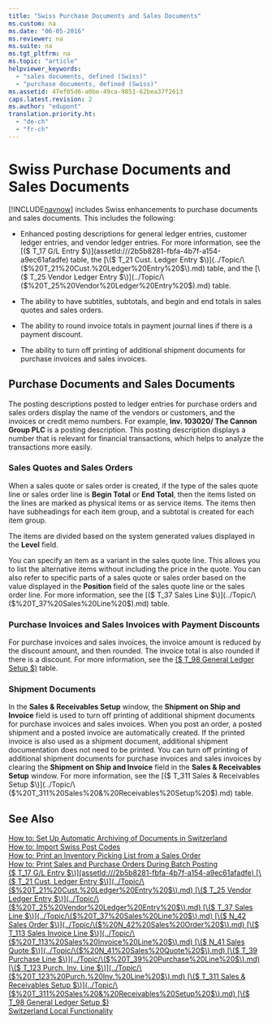 ```yaml
---
title: "Swiss Purchase Documents and Sales Documents"
ms.custom: na
ms.date: "06-05-2016"
ms.reviewer: na
ms.suite: na
ms.tgt_pltfrm: na
ms.topic: "article"
helpviewer_keywords: 
  - "sales documents, defined (Swiss)"
  - "purchase documents, defined (Swiss)"
ms.assetid: 47ef05d6-a0be-49ca-9851-62bea37f2613
caps.latest.revision: 2
ms.author: "edupont"
translation.priority.ht: 
  - "de-ch"
  - "fr-ch"
---
```

# Swiss Purchase Documents and Sales Documents
[!INCLUDE[navnow](../../ApplicationDesign/includes/navnow_md.md)] includes Swiss enhancements to purchase documents and sales documents. This includes the following:  
  
-   Enhanced posting descriptions for general ledger entries, customer ledger entries, and vendor ledger entries. For more information, see the [\($ T\_17 G\/L Entry $\)](assetId:///2b5b8281-fbfa-4b7f-a154-a9ec61afadfe) table, the [\($ T\_21 Cust. Ledger Entry $\)](../Topic/\($%20T_21%20Cust.%20Ledger%20Entry%20$\).md) table, and the [\($ T\_25 Vendor Ledger Entry $\)](../Topic/\($%20T_25%20Vendor%20Ledger%20Entry%20$\).md) table.  
  
-   The ability to have subtitles, subtotals, and begin and end totals in sales quotes and sales orders.  
  
-   The ability to round invoice totals in payment journal lines if there is a payment discount.  
  
-   The ability to turn off printing of additional shipment documents for purchase invoices and sales invoices.  
  
## Purchase Documents and Sales Documents  
 The posting descriptions posted to ledger entries for purchase orders and sales orders display the name of the vendors or customers, and the invoices or credit memo numbers. For example, **Inv. 103020\/ The Cannon Group PLC** is a posting description. This posting description displays a number that is relevant for financial transactions, which helps to analyze the transactions more easily.  
  
### Sales Quotes and Sales Orders  
 When a sales quote or sales order is created, if the type of the sales quote line or sales order line is **Begin Total** or **End Total**, then the items listed on the lines are marked as physical items or as service items. The items then have subheadings for each item group, and a subtotal is created for each item group.  
  
 The items are divided based on the system generated values displayed in the **Level** field.  
  
 You can specify an item as a variant in the sales quote line. This allows you to list the alternative items without including the price in the quote. You can also refer to specific parts of a sales quote or sales order based on the value displayed in the **Position** field of the sales quote line or the sales order line. For more information, see the [\($ T\_37 Sales Line $\)](../Topic/\($%20T_37%20Sales%20Line%20$\).md) table.  
  
### Purchase Invoices and Sales Invoices with Payment Discounts  
 For purchase invoices and sales invoices, the invoice amount is reduced by the discount amount, and then rounded. The invoice total is also rounded if there is a discount. For more information, see the [\($ T\_98 General Ledger Setup $\)](assetId:///199e09dc-fe90-4792-be3e-ad395447dfd6) table.  
  
### Shipment Documents  
 In the **Sales & Receivables Setup** window, the **Shipment on Ship and Invoice** field is used to turn off printing of additional shipment documents for purchase invoices and sales invoices. When you post an order, a posted shipment and a posted invoice are automatically created. If the printed invoice is also used as a shipment document, additional shipment documentation does not need to be printed. You can turn off printing of additional shipment documents for purchase invoices and sales invoices by clearing the **Shipment on Ship and Invoice** field in the **Sales & Receivables Setup** window. For more information, see the [\($ T\_311 Sales & Receivables Setup $\)](../Topic/\($%20T_311%20Sales%20&%20Receivables%20Setup%20$\).md) table.  
  
## See Also  
 [How to: Set Up Automatic Archiving of Documents in Switzerland](../../LocalFunctionalityForMicrosoftDynamicsNav2016/Switzerland/how-to-set-up-automatic-archiving-of-documents-in-switzerland.md)   
 [How to: Import Swiss Post Codes](../../LocalFunctionalityForMicrosoftDynamicsNav2016/Switzerland/how-to-import-swiss-post-codes.md)   
 [How to: Print an Inventory Picking List from a Sales Order](../../LocalFunctionalityForMicrosoftDynamicsNav2016/Switzerland/how-to-print-an-inventory-picking-list-from-a-sales-order.md)   
 [How to: Print Sales and Purchase Orders During Batch Posting](../../LocalFunctionalityForMicrosoftDynamicsNav2016/Austria/how-to-print-sales-and-purchase-orders-during-batch-posting.md)   
 [\($ T\_17 G\/L Entry $\)](assetId:///2b5b8281-fbfa-4b7f-a154-a9ec61afadfe)   
 [\($ T\_21 Cust. Ledger Entry $\)](../Topic/\($%20T_21%20Cust.%20Ledger%20Entry%20$\).md)   
 [\($ T\_25 Vendor Ledger Entry $\)](../Topic/\($%20T_25%20Vendor%20Ledger%20Entry%20$\).md)   
 [\($ T\_37 Sales Line $\)](../Topic/\($%20T_37%20Sales%20Line%20$\).md)   
 [\($ N\_42 Sales Order $\)](../Topic/\($%20N_42%20Sales%20Order%20$\).md)   
 [\($ T\_113 Sales Invoice Line $\)](../Topic/\($%20T_113%20Sales%20Invoice%20Line%20$\).md)   
 [\($ N\_41 Sales Quote $\)](../Topic/\($%20N_41%20Sales%20Quote%20$\).md)   
 [\($ T\_39 Purchase Line $\)](../Topic/\($%20T_39%20Purchase%20Line%20$\).md)   
 [\($ T\_123 Purch. Inv. Line $\)](../Topic/\($%20T_123%20Purch.%20Inv.%20Line%20$\).md)   
 [\($ T\_311 Sales & Receivables Setup $\)](../Topic/\($%20T_311%20Sales%20&%20Receivables%20Setup%20$\).md)   
 [\($ T\_98 General Ledger Setup $\)](assetId:///199e09dc-fe90-4792-be3e-ad395447dfd6)   
 [Switzerland Local Functionality](../../LocalFunctionalityForMicrosoftDynamicsNav2016/Switzerland/switzerland-local-functionality.md)
